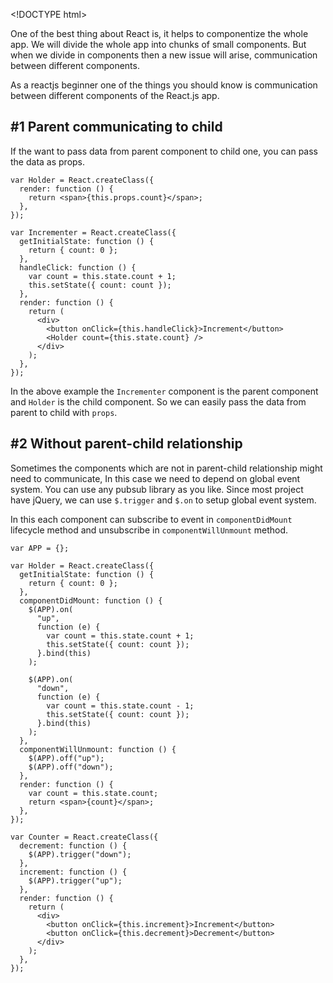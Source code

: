 &lt;!DOCTYPE html&gt;

One of the best thing about React is, it helps to componentize the whole app. We will divide the whole app into chunks of small components. But when we divide in components then a new issue will arise, communication between different components.

As a reactjs beginner one of the things you should know is communication between different components of the React.js app.

\#1 Parent communicating to child
---------------------------------

If the want to pass data from parent component to child one, you can pass the data as props.

    var Holder = React.createClass({
      render: function () {
        return <span>{this.props.count}</span>;
      },
    });

    var Incrementer = React.createClass({
      getInitialState: function () {
        return { count: 0 };
      },
      handleClick: function () {
        var count = this.state.count + 1;
        this.setState({ count: count });
      },
      render: function () {
        return (
          <div>
            <button onClick={this.handleClick}>Increment</button>
            <Holder count={this.state.count} />
          </div>
        );
      },
    });

In the above example the `Incrementer` component is the parent component and `Holder` is the child component. So we can easily pass the data from parent to child with `props`.

\#2 Without parent-child relationship
-------------------------------------

Sometimes the components which are not in parent-child relationship might need to communicate, In this case we need to depend on global event system. You can use any pubsub library as you like. Since most project have jQuery, we can use `$.trigger` and `$.on` to setup global event system.

In this each component can subscribe to event in `componentDidMount` lifecycle method and unsubscribe in `componentWillUnmount` method.

    var APP = {};

    var Holder = React.createClass({
      getInitialState: function () {
        return { count: 0 };
      },
      componentDidMount: function () {
        $(APP).on(
          "up",
          function (e) {
            var count = this.state.count + 1;
            this.setState({ count: count });
          }.bind(this)
        );

        $(APP).on(
          "down",
          function (e) {
            var count = this.state.count - 1;
            this.setState({ count: count });
          }.bind(this)
        );
      },
      componentWillUnmount: function () {
        $(APP).off("up");
        $(APP).off("down");
      },
      render: function () {
        var count = this.state.count;
        return <span>{count}</span>;
      },
    });

    var Counter = React.createClass({
      decrement: function () {
        $(APP).trigger("down");
      },
      increment: function () {
        $(APP).trigger("up");
      },
      render: function () {
        return (
          <div>
            <button onClick={this.increment}>Increment</button>
            <button onClick={this.decrement}>Decrement</button>
          </div>
        );
      },
    });
